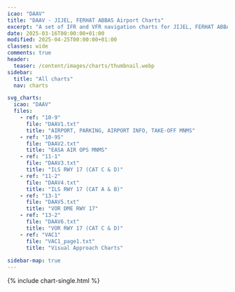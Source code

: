 ```yaml
---
icao: "DAAV" 
title: "DAAV - JIJEL, FERHAT ABBAS Airport Charts"
excerpt: "A set of IFR and VFR navigation charts for JIJEL, FERHAT ABBAS Airport"
date: 2025-03-16T00:00:00+01:00
modified: 2025-04-25T00:00:00+01:00
classes: wide
comments: true
header:
  teaser: /content/images/charts/thumbnail.webp
sidebar:
  title: "All charts"
  nav: charts

svg_charts:
  icao: "DAAV"
  files:
    - ref: "10-9"
      file: "DAAV1.txt"
      title: "AIRPORT, PARKING, AIRPORT INFO, TAKE-OFF MNMS"
    - ref: "10-9S"
      file: "DAAV2.txt"
      title: "EASA AIR OPS MNMS"
    - ref: "11-1"
      file: "DAAV3.txt"
      title: "ILS RWY 17 (CAT C & D)"
    - ref: "11-2"
      file: "DAAV4.txt"
      title: "ILS RWY 17 (CAT A & B)"
    - ref: "13-1"
      file: "DAAV5.txt"
      title: "VOR DME RWY 17"
    - ref: "13-2"
      file: "DAAV6.txt"
      title: "VOR RWY 17 (CAT C & D)"
    - ref: "VAC1"
      file: "VAC1_page1.txt"
      title: "Visual Approach Charts"
      
sidebar-map: true
---
```


{% include chart-single.html %}

